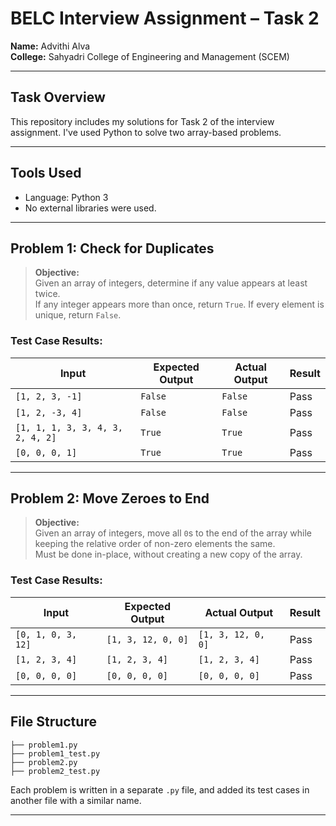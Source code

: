 # BELC Interview Assignment – Task 2

**Name:** Advithi Alva  
**College:** Sahyadri College of Engineering and Management (SCEM)  

---

##  Task Overview

This repository includes my solutions for Task 2 of the interview assignment. I've used Python to solve two array-based problems.

---

## Tools Used
- Language: Python 3
- No external libraries were used.
---


## Problem 1: Check for Duplicates

> **Objective:**  
> Given an array of integers, determine if any value appears at least twice.  
> If any integer appears more than once, return `True`. If every element is unique, return `False`.

### Test Case Results:

| Input                   | Expected Output | Actual Output | Result |
| ----------------------- | --------------- | ----------- | ------ |
| `[1, 2, 3, -1]`          | `False`         | `False`     | Pass   |
| `[1, 2, -3, 4]`          | `False`          | `False`      | Pass   |
| `[1, 1, 1, 3, 3, 4, 3, 2, 4, 2]`  | `True` | `True`      | Pass   |
| `[0, 0, 0, 1]`          | `True`         | `True`     | Pass   |



---

## Problem 2: Move Zeroes to End

> **Objective:**  
> Given an array of integers, move all `0`s to the end of the array while keeping the relative order of non-zero elements the same.  
> Must be done in-place, without creating a new copy of the array.

### Test Case Results:

| Input              | Expected Output    | Actual Output        | Result |
| ------------------ | ------------------ | ------------------ | ------ |
| `[0, 1, 0, 3, 12]` | `[1, 3, 12, 0, 0]` | `[1, 3, 12, 0, 0]` | Pass   |
| `[1, 2, 3, 4]`     | `[1, 2, 3, 4]`     | `[1, 2, 3, 4]`     | Pass   |
| `[0, 0, 0, 0]`     | `[0, 0, 0, 0]`     | `[0, 0, 0, 0]`     | Pass   |

---
## File Structure

```
├── problem1.py           
├── problem1_test.py     
├── problem2.py          
├── problem2_test.py      
```

Each problem is written in a separate `.py` file, and added its test cases in another file with a similar name. 

---

